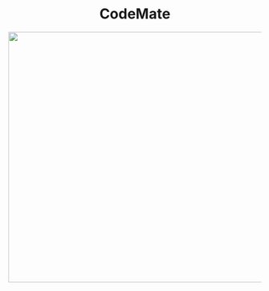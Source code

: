 <h1 align="center">CodeMate</h1>
           
<div align="center">
<img src="https://cdn.discordapp.com/attachments/900839173571899412/901013808015892480/CodeMate.png" width="600" height="500">
</div>

